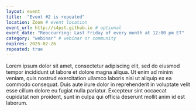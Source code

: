 ```yaml
---
layout: event
title:  "Event #2 is repeated"
location: Zoom # event location
event_url: http://s4pst.github.io # optional
event_date: "Reoccurring: Last Friday of every month at 12:00 pm ET"
category: "webinar" # webinar or community
expires: 2025-02-26
repeated: true
---
```


Lorem ipsum dolor sit amet, consectetur adipiscing elit, sed do eiusmod tempor incididunt ut labore et dolore magna aliqua. Ut enim ad minim veniam, quis nostrud exercitation ullamco laboris nisi ut aliquip ex ea commodo consequat. Duis aute irure dolor in reprehenderit in voluptate velit esse cillum dolore eu fugiat nulla pariatur. Excepteur sint occaecat cupidatat non proident, sunt in culpa qui officia deserunt mollit anim id est laborum.